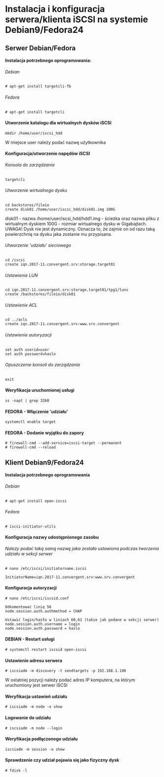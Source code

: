 # Instalacja i konfiguracja serwera/klienta iSCSI na systemie Debian9/Fedora24




  


## Serwer Debian/Fedora


#### Instalacja potrzebnego oprogramowania:

###### Debian
```
# apt-get install targetcli-fb
```

###### Fedora
```
# apt-get install targetcli
```

#### Utworzenie katalogu dla wirtualnych dysków iSCSI
```
mkdir /home/user/iscsi_hdd
```
W miejsce user należy podać nazwę użytkownika


#### Konfiguracja/utworzenie napędów iSCSI

###### Konsola do zarządzania
```
targetcli
```

###### Utworzenie wirtualnego dysku
```
cd backstores/fileio
create disk01 /home/user/iscsi_hdd/disk01.img 100G
```
disk01 - nazwa
/home/user/iscsi_hdd/hdd1.img - ścieżka oraz nazwa pliku z wirtualnym dyskiem
100G - rozmiar wirtualnego dysku w Gigabajtach.
UWAGA! Dysk nie jest dynamiczny. Oznacza to, że zajmie on od razu taką powierzchnię na dysku jaka zostanie mu przypisana.

###### Utworzenie 'udziału' sieciowego
```
cd /iscsi
create iqn.2017-11.convergent.srv:storage.target01
```

###### Ustawienie LUN
```
cd iqn.2017-11.convergent.srv:storage.target01/tpg1/luns
create /backstores/fileio/disk01
```

###### Ustawienie ACL
```
cd ../acls
create iqn.2017-11.convergent.srv:www.srv.convergent
```

###### Ustawienie autoryzacji
```
set auth userid=user
set auth password=haslo
```

###### Opuszczenie konsoli do zarządzania
```
exit
```

#### Weryfikacja uruchomionej usługi
```
ss -napt | grep 3260
```

#### FEDORA - Włączenie 'udziału'
```
systemctl enable target
```  

#### FEDORA - Dodanie wyjątku do zapory
```
# firewall-cmd --add-service=iscsi-target --permanent
# firewall-cmd --reload
```



## Klient Debian9/Fedora24


#### Instalacja potrzebnego oprogramowania
###### Debian
```
# apt-get install open-iscsi
```

###### Fedora
```
# iscsi-initiator-utils
```

#### Konfiguracja nazwy udostępnionego zasobu
###### Należy podać taką samą nazwę jaka została ustawiona podczas tworzenia udziału w sekcji serwer
```
# nano /etc/iscsi/initiatorname.iscsi

InitiatorName=iqn.2017-11.convergent.srv:www.srv.convergent
```

#### Konfiguracja autoryzacji
```
# nano /etc/iscsi/iscsid.conf

Odkomentować linię 56
node.session.auth.authmethod = CHAP

Ustawić login/hasło w liniach 60,61 (takie jak podane w sekcji serwer)
node.session.auth.username = login
node.session.auth.password = haslo
```

#### DEBIAN - Restart usługi
```
# systemctl restart iscsid open-iscsi
```

#### Ustawienie adresu serwera
```
# iscsiadm -m discovery -t sendtargets -p 192.168.1.100
```
W ostatniej pozycji należy podać adres IP komputera, na którym uruchomiony jest serwer iSCSI

#### Weryfikacja ustawień udziału
```
# iscsiadm -m node -o show
```

#### Logowanie do udziału
```
# iscsiadm -m node --login
```

#### Weryfikacja podłączonego udziału
```
iscsiadm -m session -o show
```

#### Sprawdzenie czy udział pojawia się jako fizyczny dysk
```
# fdisk -l
```
